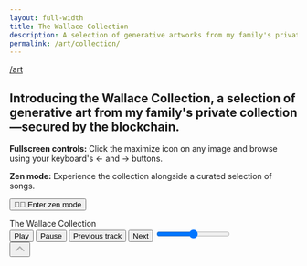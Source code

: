 ```yaml
---
layout: full-width
title: The Wallace Collection
description: A selection of generative artworks from my family's private collection on the Tezos and Ethereum blockchains. In full-screen mode, press your keyboard's &larr; and &rarr; buttons to browse all works.
permalink: /art/collection/
---
```


<article>
  <a class="back fade-in-element" href="/art">/art</a>
  <h1 class="fade-in-element">Introducing the Wallace Collection, a selection of generative art from my family's private collection&mdash;secured by the blockchain.
  </h1>
  <div class="collection-notes fade-in-element">
    <p>
      <strong>Fullscreen controls:</strong>
      Click the maximize icon on any image and browse using your keyboard's &larr; and &rarr; buttons.
    </p>
    <div id="zenMode" class="zen-mode">
      <p>
        <strong>Zen mode:</strong> Experience the collection alongside a curated selection of songs.
      </p>
      <p>
        <button id="autoPlayCollection" class="button"><span class="emoji-icon">🧘🏻</span> Enter zen mode</button>
      </p>
    </div>
  </div>
  <div id="bgSwitch">
    <div id="art-collection" class="art-collection"></div>
  </div>
</article>
<div id="fullscreen-viewer" class="fullscreen-viewer hidden"></div>
<div id="utility-bar" class="utility-bar hidden">
  <div class="page-title-container">
    <div id="pageTitle" class="page-title">The Wallace Collection</div>
  </div>
  <div class="music-player-container">
    <div id="musicPlayer" class="music-player">
      <audio id="audioElement" src=""></audio>
      <div class="trackActivityContainer">
        <div class="trackActivity">
          <div class="infoBox">
            <div id="trackInfo" class="marquee"></div>
          </div>
        </div>
      </div>
      <button id="playButton" aria-labelledby="play-label">
        <i></i>
        <span id="play-label">Play</span>
      </button>
      <button id="pauseButton" aria-labelledby="pause-label">
        <i></i>
        <span id="pause-label">Pause</span>
      </button>
      <button id="prevButton" aria-labelledby="previous-label">
        <i></i>
        <span id="previous-label">Previous track</span>
      </button>
      <button id="nextButton" aria-labelledby="next-label">
        <i></i>
        <span id="next-label">Next</span>
      </button>
      <input id="volumeControl" type="range" min="0" max="1" step="0.1" aria-label="Volume" />
    </div>
  </div>
  <div class="to-top hidden">
    <button id="backToTop" title="Go to top">
      <i>
        <svg width="20" height="20" viewBox="0 0 18 18" fill="none" xmlns="http://www.w3.org/2000/svg"><path d="M3 11L9 5L15 11" stroke="#ADADAD" stroke-width="2" stroke-linecap="round"/></svg>
      </i>
    </button>
  </div>
</div>

<script src="/assets/js/collection-page.min.js?v={{ site.version }}"></script>
<script src="/assets/js/gallery-viewer.min.js??v={{ site.version }}"></script>
<script src="/assets/js/player.min.js?v=0.11?v={{ site.version }}"></script>